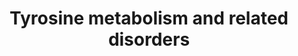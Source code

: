 ---
annotations:
- id: PW:0000052
  parent: classic metabolic pathway
  type: Pathway Ontology
  value: tyrosine metabolic pathway
- id: DOID:655
  parent: genetic disease
  type: Disease Ontology
  value: inherited metabolic disorder
- id: PW:0001608
  parent: disease pathway
  type: Pathway Ontology
  value: tyrosinemia type I pathway
- id: DOID:9270
  parent: genetic disease
  type: Disease Ontology
  value: alkaptonuria
- id: PW:0002277
  parent: disease pathway
  type: Pathway Ontology
  value: alkaptonuria pathway
- id: PW:0001609
  parent: disease pathway
  type: Pathway Ontology
  value: tyrosinemia type II pathway
- id: DOID:0050727
  parent: genetic disease
  type: Disease Ontology
  value: tyrosinemia type III
- id: PW:0001284
  parent: classic metabolic pathway
  type: Pathway Ontology
  value: tyrosine degradation pathway
- id: DOID:0050726
  parent: genetic disease
  type: Disease Ontology
  value: tyrosinemia type I
- id: PW:0001610
  parent: disease pathway
  type: Pathway Ontology
  value: tyrosinemia type III pathway
- id: PW:0001607
  parent: disease pathway
  type: Pathway Ontology
  value: tyrosinemia pathway
- id: DOID:0050725
  parent: genetic disease
  type: Disease Ontology
  value: tyrosinemia type II
- id: DOID:0111362
  parent: genetic disease
  type: Disease Ontology
  value: hawkinsinuria
- id: PW:0002380
  parent: disease pathway
  type: Pathway Ontology
  value: hawkinsinuria pathway
authors:
- L Dupuis
- DeSl
- Egonw
- IreneHemel
- GMKeulen
- MaintBot
- Fehrhart
- AgustinGV
- Eweitz
- Finterly
description: This pathway shows the tyrosine degradation pathway as presented in Edition
  5, Chapter 21 of the book of Blau (ISBN 9783030677268); Ed.4 Ch.2. Disorders resulting
  from an enzyme defect are highlighted in pink. Red frames mark diagnostically important
  metabolites.
last-edited: 2021-11-30
organisms:
- Homo sapiens
redirect_from:
- /index.php/Pathway:WP4506
- /instance/WP4506
- /instance/WP4506_rr123552
revision: r123552
schema-jsonld:
- '@context': https://schema.org/
  '@id': https://wikipathways.github.io/pathways/WP4506.html
  '@type': Dataset
  creator:
    '@type': Organization
    name: WikiPathways
  description: This pathway shows the tyrosine degradation pathway as presented in
    Edition 5, Chapter 21 of the book of Blau (ISBN 9783030677268); Ed.4 Ch.2. Disorders
    resulting from an enzyme defect are highlighted in pink. Red frames mark diagnostically
    important metabolites.
  keywords:
  - 4-OH-phenylacetate
  - 4-OH-phenyllactate
  - 4-OH-phenylpyruvate
  - 5-Aminolevulinate
  - Acetoacetate
  - Ammonia
  - BH2
  - BH4
  - Cinnamic acid
  - Coumaric acid
  - FAH
  - Fumarate
  - GSTZ1
  - HGD
  - HPD
  - Hawkinsin
  - Homogentisate
  - L-tyrosine
  - Maleylacetoacetate
  - NTBC
  - PAL
  - Phenylalanine
  - Porphobilinogen
  - RgPAL
  - Succinylacetoacetate
  - Succinylacetone
  - TAL
  - TAT
  - TcTAL
  - Thiols
  - '[CO2]'
  - fumarylacetoacetate
  - mutated HPD
  - quinol acetate
  license: CC0
  name: Tyrosine metabolism and related disorders
seo: CreativeWork
title: Tyrosine metabolism and related disorders
wpid: WP4506
---